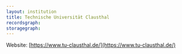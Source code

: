 ```yaml
---
layout: institution
title: Technische Universität Clausthal
recordsgraph: 
storagegraph: 
---
```


Website: [https://www.tu-clausthal.de/](https://www.tu-clausthal.de/)
